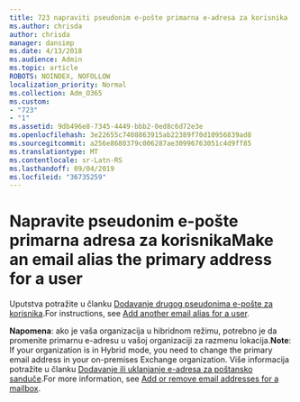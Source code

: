 ```yaml
---
title: 723 napraviti pseudonim e-pošte primarna e-adresa za korisnika
ms.author: chrisda
author: chrisda
manager: dansimp
ms.date: 4/13/2018
ms.audience: Admin
ms.topic: article
ROBOTS: NOINDEX, NOFOLLOW
localization_priority: Normal
ms.collection: Adm_O365
ms.custom:
- "723"
- "1"
ms.assetid: 9db496e8-7345-4449-bbb2-0ed8c6d72e3e
ms.openlocfilehash: 3e22655c7408863915ab22389f70d10956839ad8
ms.sourcegitcommit: a256e8680379c006287ae30996763051c4d9ff85
ms.translationtype: MT
ms.contentlocale: sr-Latn-RS
ms.lasthandoff: 09/04/2019
ms.locfileid: "36735259"
---
```

# <a name="make-an-email-alias-the-primary-address-for-a-user"></a><span data-ttu-id="951de-102">Napravite pseudonim e-pošte primarna adresa za korisnika</span><span class="sxs-lookup"><span data-stu-id="951de-102">Make an email alias the primary address for a user</span></span>

<span data-ttu-id="951de-103">Uputstva potražite u članku [Dodavanje drugog pseudonima e-pošte za korisnika](https://docs.microsoft.com/office365/admin/email/add-another-email-alias-for-a-user).</span><span class="sxs-lookup"><span data-stu-id="951de-103">For instructions, see [Add another email alias for a user](https://docs.microsoft.com/office365/admin/email/add-another-email-alias-for-a-user).</span></span>

<span data-ttu-id="951de-104">**Napomena**: ako je vaša organizacija u hibridnom režimu, potrebno je da promenite primarnu e-adresu u vašoj organizaciji za razmenu lokacija.</span><span class="sxs-lookup"><span data-stu-id="951de-104">**Note**: If your organization is in Hybrid mode, you need to change the primary email address in your on-premises Exchange organization.</span></span> <span data-ttu-id="951de-105">Više informacija potražite u članku [Dodavanje ili uklanjanje e-adresa za poštansko sanduče](https://technet.microsoft.com/library/bb123794.aspx).</span><span class="sxs-lookup"><span data-stu-id="951de-105">For more information, see [Add or remove email addresses for a mailbox](https://technet.microsoft.com/library/bb123794.aspx).</span></span>
